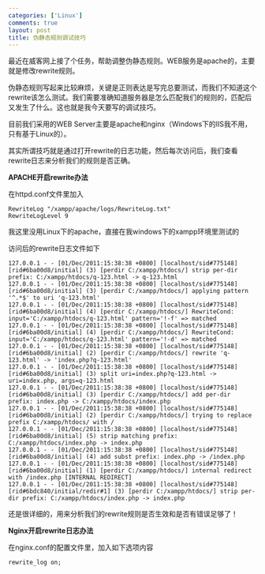 ```yaml
--- 
categories: ['Linux']
comments: true
layout: post
title: 伪静态规则调试技巧
---
```

最近在威客网上接了个任务，帮助调整伪静态规则。WEB服务是apache的，主要就是修改rewrite规则。

伪静态规则写起来比较麻烦，关键是正则表达是写完总要测试，而我们不知道这个rewrite该怎么测试。我们需要准确知道服务器是怎么匹配我们的规则的，匹配后又发生了什么。这也就是我今天要写的调试技巧。

目前我们采用的WEB Server主要是apache和nginx（Windows下的IIS我不用，只有基于Linux的）。

其实所谓技巧就是通过打开rewrite的日志功能，然后每次访问后，我们查看rewrite日志来分析我们的规则是否正确。

**APACHE开启rewrite办法**

在httpd.conf文件里加入

```
RewriteLog "/xampp/apache/logs/RewriteLog.txt" 
RewriteLogLevel 9
```

我这里没用Linux下的apache，直接在我windows下的xampp环境里测试的

访问后的rewrite日志文件如下

```
127.0.0.1 - - [01/Dec/2011:15:38:38 +0800] [localhost/sid#775148][rid#6ba00d8/initial] (3) [perdir C:/xampp/htdocs/] strip per-dir prefix: C:/xampp/htdocs/q-123.html -> q-123.html
127.0.0.1 - - [01/Dec/2011:15:38:38 +0800] [localhost/sid#775148][rid#6ba00d8/initial] (3) [perdir C:/xampp/htdocs/] applying pattern '^.*$' to uri 'q-123.html'
127.0.0.1 - - [01/Dec/2011:15:38:38 +0800] [localhost/sid#775148][rid#6ba00d8/initial] (4) [perdir C:/xampp/htdocs/] RewriteCond: input='C:/xampp/htdocs/q-123.html' pattern='!-f' => matched
127.0.0.1 - - [01/Dec/2011:15:38:38 +0800] [localhost/sid#775148][rid#6ba00d8/initial] (4) [perdir C:/xampp/htdocs/] RewriteCond: input='C:/xampp/htdocs/q-123.html' pattern='!-d' => matched
127.0.0.1 - - [01/Dec/2011:15:38:38 +0800] [localhost/sid#775148][rid#6ba00d8/initial] (2) [perdir C:/xampp/htdocs/] rewrite 'q-123.html' -> 'index.php?q-123.html'
127.0.0.1 - - [01/Dec/2011:15:38:38 +0800] [localhost/sid#775148][rid#6ba00d8/initial] (3) split uri=index.php?q-123.html -> uri=index.php, args=q-123.html
127.0.0.1 - - [01/Dec/2011:15:38:38 +0800] [localhost/sid#775148][rid#6ba00d8/initial] (3) [perdir C:/xampp/htdocs/] add per-dir prefix: index.php -> C:/xampp/htdocs/index.php
127.0.0.1 - - [01/Dec/2011:15:38:38 +0800] [localhost/sid#775148][rid#6ba00d8/initial] (2) [perdir C:/xampp/htdocs/] trying to replace prefix C:/xampp/htdocs/ with /
127.0.0.1 - - [01/Dec/2011:15:38:38 +0800] [localhost/sid#775148][rid#6ba00d8/initial] (5) strip matching prefix: C:/xampp/htdocs/index.php -> index.php
127.0.0.1 - - [01/Dec/2011:15:38:38 +0800] [localhost/sid#775148][rid#6ba00d8/initial] (4) add subst prefix: index.php -> /index.php
127.0.0.1 - - [01/Dec/2011:15:38:38 +0800] [localhost/sid#775148][rid#6ba00d8/initial] (1) [perdir C:/xampp/htdocs/] internal redirect with /index.php [INTERNAL REDIRECT]
127.0.0.1 - - [01/Dec/2011:15:38:38 +0800] [localhost/sid#775148][rid#6bdc840/initial/redir#1] (3) [perdir C:/xampp/htdocs/] strip per-dir prefix: C:/xampp/htdocs/index.php -> index.php
```

还是很详细的，用来分析我们的rewrite规则是否生效和是否有错误足够了！

**Nginx开启rewrite日志办法**

在nginx.conf的配置文件里，加入如下选项内容

```
rewrite_log on;
```
